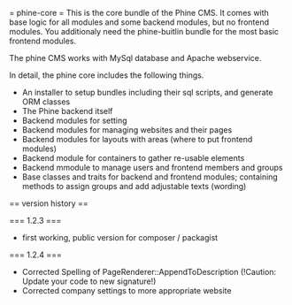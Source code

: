 = phine-core =
This is the core bundle of the Phine CMS. It comes with base logic for all modules and some backend modules, but no frontend modules. You additionaly need the phine-buitlin bundle for the most basic frontend modules.

The phine CMS works with MySql database and Apache webservice. 

In detail, the phine core includes the following things.

- An installer to setup bundles including their sql scripts, and generate ORM classes
- The Phine backend itself
- Backend modules for setting
- Backend modules for managing websites and their pages
- Backend modules for layouts with areas (where to put frontend modules)
- Backend module for containers to gather re-usable elements
- Backend mmodule to manage users and frontend members and groups
- Base classes and traits for backend and frontend modules; containing methods to assign groups and add adjustable texts (wording)

== version history ==

=== 1.2.3 ===

- first working, public version for composer / packagist

=== 1.2.4 ===

- Corrected Spelling of PageRenderer::AppendToDescription (!Caution: Update your code to new signature!)
- Corrected company settings to more appropriate website